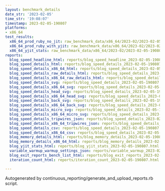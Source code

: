 ```yaml
---
layout: benchmark_details
date_str: '2023-02-05'
time_str: '19:08:07'
timestamp: 2023-02-05-190807
platforms:
- x86_64
test_results:
  x86_64_prod_ruby_no_jit: raw_benchmark_data/x86_64/2023-02/2023-02-05-190807_basic_benchmark_x86_64_prod_ruby_no_jit.json
  x86_64_prod_ruby_with_yjit: raw_benchmark_data/x86_64/2023-02/2023-02-05-190807_basic_benchmark_x86_64_prod_ruby_with_yjit.json
  x86_64_yjit_stats: raw_benchmark_data/x86_64/2023-02/2023-02-05-190807_basic_benchmark_x86_64_yjit_stats.json
reports:
  blog_speed_headline_html: reports/blog_speed_headline_2023-02-05-190807.html
  blog_speed_details_html: reports/blog_speed_details_2023-02-05-190807.html
  blog_speed_details_x86_64_html: reports/blog_speed_details_2023-02-05-190807.x86_64.html
  blog_speed_details_raw_details_html: reports/blog_speed_details_2023-02-05-190807.raw_details.html
  blog_speed_details_x86_64_raw_details_html: reports/blog_speed_details_2023-02-05-190807.x86_64.raw_details.html
  blog_speed_details_svg: reports/blog_speed_details_2023-02-05-190807.svg
  blog_speed_details_x86_64_svg: reports/blog_speed_details_2023-02-05-190807.x86_64.svg
  blog_speed_details_head_svg: reports/blog_speed_details_2023-02-05-190807.head.svg
  blog_speed_details_x86_64_head_svg: reports/blog_speed_details_2023-02-05-190807.x86_64.head.svg
  blog_speed_details_back_svg: reports/blog_speed_details_2023-02-05-190807.back.svg
  blog_speed_details_x86_64_back_svg: reports/blog_speed_details_2023-02-05-190807.x86_64.back.svg
  blog_speed_details_micro_svg: reports/blog_speed_details_2023-02-05-190807.micro.svg
  blog_speed_details_x86_64_micro_svg: reports/blog_speed_details_2023-02-05-190807.x86_64.micro.svg
  blog_speed_details_tripwires_json: reports/blog_speed_details_2023-02-05-190807.tripwires.json
  blog_speed_details_x86_64_tripwires_json: reports/blog_speed_details_2023-02-05-190807.x86_64.tripwires.json
  blog_speed_details_csv: reports/blog_speed_details_2023-02-05-190807.csv
  blog_speed_details_x86_64_csv: reports/blog_speed_details_2023-02-05-190807.x86_64.csv
  blog_memory_details_html: reports/blog_memory_details_2023-02-05-190807.html
  blog_memory_details_x86_64_html: reports/blog_memory_details_2023-02-05-190807.x86_64.html
  blog_yjit_stats_html: reports/blog_yjit_stats_2023-02-05-190807.html
  variable_warmup_warmup_settings_json: reports/variable_warmup_2023-02-05-190807.warmup_settings.json
  blog_exit_reports_bench_list_html: reports/blog_exit_reports_2023-02-05-190807.bench_list.html
  iteration_count_html: reports/iteration_count_2023-02-05-190807.html

---
```

Autogenerated by continuous_reporting/generate_and_upload_reports.rb script.

